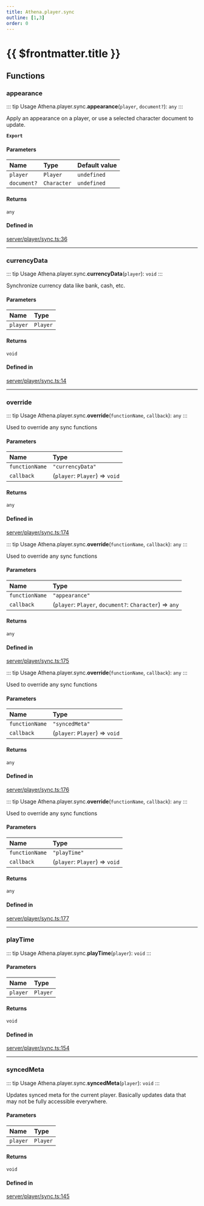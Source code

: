 ```yaml
---
title: Athena.player.sync
outline: [1,3]
order: 0
---
```


# {{ $frontmatter.title }}


## Functions

### appearance

::: tip Usage
Athena.player.sync.**appearance**(`player`, `document?`): `any`
:::

Apply an appearance on a player, or use a selected character document to update.

**`Export`**

#### Parameters

| Name | Type | Default value |
| :------ | :------ | :------ |
| `player` | `Player` | `undefined` |
| `document?` | `Character` | `undefined` |

#### Returns

`any`

#### Defined in

[server/player/sync.ts:36](https://github.com/Stuyk/altv-athena/blob/068488b/src/core/server/player/sync.ts#L36)

___

### currencyData

::: tip Usage
Athena.player.sync.**currencyData**(`player`): `void`
:::

Synchronize currency data like bank, cash, etc.

#### Parameters

| Name | Type |
| :------ | :------ |
| `player` | `Player` |

#### Returns

`void`

#### Defined in

[server/player/sync.ts:14](https://github.com/Stuyk/altv-athena/blob/068488b/src/core/server/player/sync.ts#L14)

___

### override

::: tip Usage
Athena.player.sync.**override**(`functionName`, `callback`): `any`
:::

Used to override any sync functions

#### Parameters

| Name | Type |
| :------ | :------ |
| `functionName` | ``"currencyData"`` |
| `callback` | (`player`: `Player`) => `void` |

#### Returns

`any`

#### Defined in

[server/player/sync.ts:174](https://github.com/Stuyk/altv-athena/blob/068488b/src/core/server/player/sync.ts#L174)

::: tip Usage
Athena.player.sync.**override**(`functionName`, `callback`): `any`
:::

Used to override any sync functions

#### Parameters

| Name | Type |
| :------ | :------ |
| `functionName` | ``"appearance"`` |
| `callback` | (`player`: `Player`, `document?`: `Character`) => `any` |

#### Returns

`any`

#### Defined in

[server/player/sync.ts:175](https://github.com/Stuyk/altv-athena/blob/068488b/src/core/server/player/sync.ts#L175)

::: tip Usage
Athena.player.sync.**override**(`functionName`, `callback`): `any`
:::

Used to override any sync functions

#### Parameters

| Name | Type |
| :------ | :------ |
| `functionName` | ``"syncedMeta"`` |
| `callback` | (`player`: `Player`) => `void` |

#### Returns

`any`

#### Defined in

[server/player/sync.ts:176](https://github.com/Stuyk/altv-athena/blob/068488b/src/core/server/player/sync.ts#L176)

::: tip Usage
Athena.player.sync.**override**(`functionName`, `callback`): `any`
:::

Used to override any sync functions

#### Parameters

| Name | Type |
| :------ | :------ |
| `functionName` | ``"playTime"`` |
| `callback` | (`player`: `Player`) => `void` |

#### Returns

`any`

#### Defined in

[server/player/sync.ts:177](https://github.com/Stuyk/altv-athena/blob/068488b/src/core/server/player/sync.ts#L177)

___

### playTime

::: tip Usage
Athena.player.sync.**playTime**(`player`): `void`
:::

#### Parameters

| Name | Type |
| :------ | :------ |
| `player` | `Player` |

#### Returns

`void`

#### Defined in

[server/player/sync.ts:154](https://github.com/Stuyk/altv-athena/blob/068488b/src/core/server/player/sync.ts#L154)

___

### syncedMeta

::: tip Usage
Athena.player.sync.**syncedMeta**(`player`): `void`
:::

Updates synced meta for the current player.
Basically updates data that may not be fully accessible everywhere.

#### Parameters

| Name | Type |
| :------ | :------ |
| `player` | `Player` |

#### Returns

`void`

#### Defined in

[server/player/sync.ts:145](https://github.com/Stuyk/altv-athena/blob/068488b/src/core/server/player/sync.ts#L145)
